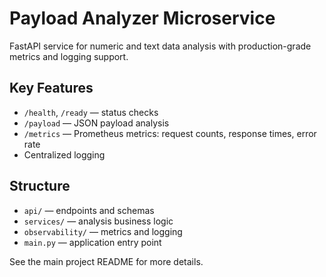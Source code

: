 # Payload Analyzer Microservice

FastAPI service for numeric and text data analysis with production-grade metrics and logging support.

## Key Features
- `/health`, `/ready` — status checks
- `/payload` — JSON payload analysis
- `/metrics` — Prometheus metrics: request counts, response times, error rate
- Centralized logging

## Structure
- `api/` — endpoints and schemas
- `services/` — analysis business logic
- `observability/` — metrics and logging
- `main.py` — application entry point

See the main project README for more details.
